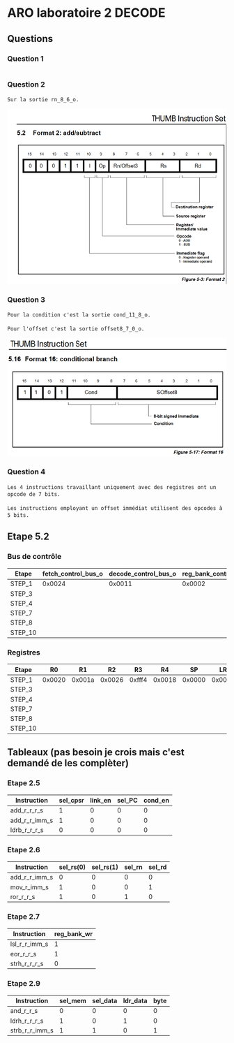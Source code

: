 # ARO laboratoire 2 DECODE

## Questions

### Question 1
```

```

### Question 2
```
Sur la sortie rn_8_6_o.
```
![InstructionAdd/Sub](Q2.png)

### Question 3
```
Pour la condition c'est la sortie cond_11_8_o.

Pour l'offset c'est la sortie offset8_7_0_o.
```
![InstructionCondBranch](Q3.png)

### Question 4
```
Les 4 instructions travaillant uniquement avec des registres ont un opcode de 7 bits.

Les instructions employant un offset immédiat utilisent des opcodes à 5 bits.
```

## Etape 5.2

### Bus de contrôle
|Etape  |fetch_control_bus_o|decode_control_bus_o|reg_bank_control_bus_o|execute_control_bus_o|mem_control_bus_o|opcode_supported_unit|
|-------|-------------------|--------------------|----------------------|---------------------|-----------------|---------------------|
|STEP_1 |0x0024             |0x0011              |0x0002                |0x04d0               |0x0000           |sub_r_imm_o          |
|STEP_3 |       |      |     |      |     |      |
|STEP_4 |       |      |     |      |     |      |
|STEP_7 |       |      |     |      |     |      |
|STEP_8 |       |      |     |      |     |      |
|STEP_10|       |      |     |      |     |      |

### Registres
|Etape  |R0    |R1    |R2    |R3    |R4    |SP    |LR    |PC    |
|-------|------|------|------|------|------|------|------|------|
|STEP_1 |0x0020|0x001a|0x0026|0xfff4|0x0018|0x0000|0x0000|0x0010|
|STEP_3 |       |      |     |      |     |      |
|STEP_4 |       |      |     |      |     |      |
|STEP_7 |       |      |     |      |     |      |
|STEP_8 |       |      |     |      |     |      |
|STEP_10|       |      |     |      |     |      |

## Tableaux (pas besoin je crois mais c'est demandé de les complèter)

### Etape 2.5
|Instruction  |sel_cpsr|link_en|sel_PC|cond_en|
|-------------|--------|-------|------|-------|
|add_r_r_r_s  |1       |0      |0     |0      |
|add_r_r_imm_s|1       |0      |0     |0      |
|ldrb_r_r_r_s |0       |0      |0     |0      |

### Etape 2.6
|Instruction  |sel_rs(0)|sel_rs(1)|sel_rn|sel_rd|
|-------------|---------|---------|------|------|
|add_r_r_imm_s|0        |0        |0     |0     |
|mov_r_imm_s  |1        |0        |0     |1     |
|ror_r_r_s    |1        |0        |1     |0     |

### Etape 2.7
|Instruction  |reg_bank_wr|
|-------------|-----------|
|lsl_r_r_imm_s|1          |
|eor_r_r_s    |1          |
|strh_r_r_r_s |0          

### Etape 2.9
|Instruction   |sel_mem|sel_data|ldr_data|byte|
|--------------|-------|--------|--------|----|
|and_r_r_s     |0      |0       |0       |0   |
|ldrh_r_r_r_s  |1      |0       |1       |0   |
|strb_r_r_imm_s|1      |1       |0       |1   |